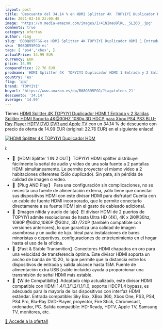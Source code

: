 ```yaml
---
layout: post
title: 'Descuento del 34.14 % en HDMI Splitter 4K  TOPYIYI Duplicador HDM'
date: 2021-02-18 22:00:48
image: 'https://m.media-amazon.com/images/I/41NImaU9lKL._SL200_.jpg'
comments: true
category: ofertas
author: ring
slug: 'B08Q895FGG-es HDMI Splitter 4K TOPYIYI Duplicador HDMI 1 Entrada y 2...'
sku: 'B08Q895FGG-es'
tags: [ 'ps4','xbox', ]
actualPrice: 14.99 EUR
currency: EUR
price: 14.99
comparePrice: 22.76 EUR
prodname: 'HDMI Splitter 4K  TOPYIYI Duplicador HDMI 1 Entrada y 2 Salidas  Splitter HDMI Soporta 4K@30HZ 1080p 3D  HDCP para Xbox  PS4  PS3  BLU-Ray Player  HDTV  DVD  DVR and Apple TV'
country: 'es'
flag: '🇪🇸'
brand: 'TOPYIYI'
buyurl: 'https://www.amazon.es/dp/B08Q895FGG/?tag=tolees-21'
descuento: '34.14'
average: '14.99'
---
```


Tienes [HDMI Splitter 4K  TOPYIYI Duplicador HDMI 1 Entrada y 2 Salidas  Splitter HDMI Soporta 4K@30HZ 1080p 3D  HDCP para Xbox  PS4  PS3  BLU-Ray Player  HDTV  DVD  DVR and Apple TV](https://www.amazon.es/dp/B08Q895FGG/?tag=tolees-21) con un 34.14 % de descuento con precio de oferta de 14.99 EUR (original: 22.76 EUR) en el siguiente enlace!

[![HDMI Splitter 4K  TOPYIYI Duplicador HDM](https://m.media-amazon.com/images/I/41NImaU9lKL._SL200_.jpg)](https://www.amazon.es/dp/B08Q895FGG/?tag=tolees-21)

ℹ️:

- 📀【HDMI Splitter 1 IN 2 OUT】TOPYIYI HDMI splitter distribuye fácilmente la señal de audio y vídeo de una sola fuente a 2 pantallas HDMI simultáneamente. Le permite proyectar el mismo video a 2 habitaciones diferentes (Sólo duplicado). Sin pata, sin pérdida de calidad de imagen o vídeo.
- 📀【Plug AND Play】 Para una configuración sin complicaciones, no se necesita una fuente de alimentación externa, ¡sólo tiene que conectar sus dispositivos HDMI con este divisor HDMI para disfrutar! Cuenta con un cable de fuente HDMI incorporado, que le permite conectarlo directamente a su fuente HDMI sin el gasto de cableado adicional.
- 📀【Imagen nítida y audio de lujo】El divisor HDMI de 2 puertos de TOPYIYI admite resoluciones de hasta Ultra HD (4K), 4K x 2K@30hz, 1080P @60hz,1080P @30hz, 3D /720P (también compatible con versiones anteriores), lo que garantiza una calidad de imagen asombrosa y un audio de lujo. Ideal para instalaciones de bares minoristas o deportivos, configuraciones de entretenimiento en el hogar hasta el uso de la oficina.
- 📀【Fast & Stable Transmition】Conectores HDMI chapados en oro para una velocidad de transferencia óptima. Este divisor HDMI soporta un ancho de banda de 10,2G, lo que permite que la distancia entre los dispositivos de entrada y salida alcance hasta 15M. Fuente de alimentación extra USB (cable incluido) ayuda a proporcionar una transmisión de señal HDMI más estable.
- 📀【Wide Compatibilty】Adoptado chip actualizado, este divisor HDMI compatible con HDMI 1.4/1.3/1.2/1.1/1.0, soporte HDCP1.4 bypass, es adecuado para la mayoría de los dispositivos con interfaz HDMI estándar. Entrada compatible: Sky Box, XBox 360, Xbox One, PS3, PS4, PS4 Pro, Blu-Ray DVD-Player, proyector, Fire Stick, Chromecast, ordenador, PC. Salida compatible: HD-Ready, HDTV, Apple TV, Samsung TV, monitores, etc.

[🛒 Accede a la oferta!!](https://www.amazon.es/dp/B08Q895FGG/?tag=tolees-21)
